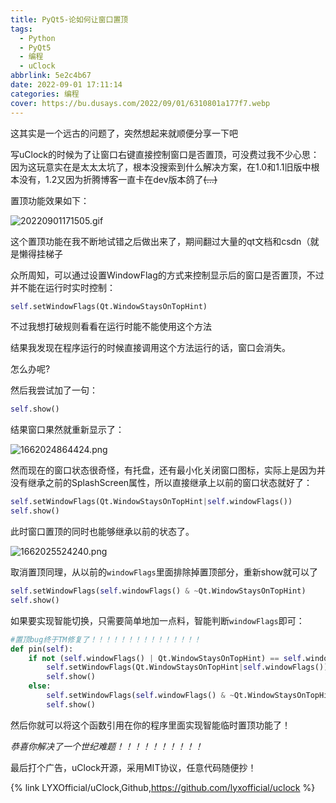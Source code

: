 ```yaml
---
title: PyQt5-论如何让窗口置顶
tags:
  - Python
  - PyQt5
  - 编程
  - uClock
abbrlink: 5e2c4b67
date: 2022-09-01 17:11:14
categories: 编程
cover: https://bu.dusays.com/2022/09/01/6310801a177f7.webp
---
```


这其实是一个远古的问题了，突然想起来就顺便分享一下吧

写uClock的时候为了让窗口右键直接控制窗口是否置顶，可没费过我不少心思：因为这玩意实在是太太太坑了，根本没搜索到什么解决方案，在1.0和1.1旧版中根本没有，1.2又因为折腾博客一直卡在dev版本鸽了~~(...)~~

置顶功能效果如下：

![20220901171505.gif](https://bu.dusays.com/2022/09/01/63107ef8efce4.gif)

这个置顶功能在我不断地试错之后做出来了，期间翻过大量的qt文档和csdn（就是懒得挂梯子

众所周知，可以通过设置WindowFlag的方式来控制显示后的窗口是否置顶，不过并不能在运行时实时控制：

```python
self.setWindowFlags(Qt.WindowStaysOnTopHint)
```

不过我想打破规则看看在运行时能不能使用这个方法

结果我发现在程序运行的时候直接调用这个方法运行的话，窗口会消失。

怎么办呢?

然后我尝试加了一句：

```python
self.show()
```

结果窗口果然就重新显示了：

![1662024864424.png](https://bu.dusays.com/2022/09/01/63107ca273f86.png)

然而现在的窗口状态很奇怪，有托盘，还有最小化关闭窗口图标，实际上是因为并没有继承之前的SplashScreen属性，所以直接继承上以前的窗口状态就好了：

```python
self.setWindowFlags(Qt.WindowStaysOnTopHint|self.windowFlags())
self.show()
```

此时窗口置顶的同时也能够继承以前的状态了。

![1662025524240.png](https://bu.dusays.com/2022/09/01/63107f363aa84.png)

取消置顶同理，从以前的`windowFlags`里面排除掉置顶部分，重新show就可以了
```python
self.setWindowFlags(self.windowFlags() & ~Qt.WindowStaysOnTopHint)
self.show()
```

如果要实现智能切换，只需要简单地加一点料，智能判断`windowFlags`即可：

```python
#置顶bug终于TM修复了！！！！！！！！！！！！！！！
def pin(self):
    if not (self.windowFlags() | Qt.WindowStaysOnTopHint) == self.windowFlags():
        self.setWindowFlags(Qt.WindowStaysOnTopHint|self.windowFlags())
        self.show()
    else:
        self.setWindowFlags(self.windowFlags() & ~Qt.WindowStaysOnTopHint)
        self.show()
```

然后你就可以将这个函数引用在你的程序里面实现智能临时置顶功能了！

_恭喜你解决了一个世纪难题！！！！！！！！！！_

最后打个广告，uClock开源，采用MIT协议，任意代码随便抄！

{% link LYXOfficial/uClock,Github,https://github.com/lyxofficial/uclock %}